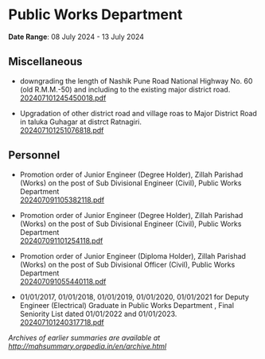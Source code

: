# Public Works Department

**Date Range**: 08 July 2024 - 13 July 2024


## Miscellaneous
- downgrading the length of Nashik Pune Road National Highway No. 60 (old R.M.M.-50) and including to the existing major district road.\
  [202407101245450018.pdf](https://gr.maharashtra.gov.in/Site/Upload/Government%20Resolutions/English/202407101245450018.pdf)

- Upgradation of other district road and village roas to Major District Road in taluka Guhagar at distrct Ratnagiri.\
  [202407101251076818.pdf](https://gr.maharashtra.gov.in/Site/Upload/Government%20Resolutions/English/202407101251076818.pdf)

## Personnel
- Promotion order of Junior Engineer (Degree Holder), Zillah Parishad (Works) on the post of Sub Divisional Engineer (Civil), Public Works Department\
  [202407091105382118.pdf](https://gr.maharashtra.gov.in/Site/Upload/Government%20Resolutions/English/202407091105382118.pdf)

- Promotion order of Junior Engineer (Degree Holder), Zillah Parishad (Works) on the post of Sub Divisional Engineer (Civil), Public Works Department\
  [202407091101254118.pdf](https://gr.maharashtra.gov.in/Site/Upload/Government%20Resolutions/English/202407091101254118.pdf)

- Promotion order of Junior Engineer (Diploma Holder), Zillah Parishad (Works) on the post of Sub Divisional Officer (Civil), Public Works Department\
  [202407091055440118.pdf](https://gr.maharashtra.gov.in/Site/Upload/Government%20Resolutions/English/202407091055440118.pdf)

- 01/01/2017, 01/01/2018, 01/01/2019, 01/01/2020, 01/01/2021 for Deputy Engineer (Electrical) Graduate in Public Works Department , Final Seniority List dated 01/01/2022 and 01/01/2023.\
  [202407101240317718.pdf](https://gr.maharashtra.gov.in/Site/Upload/Government%20Resolutions/English/202407101240317718.pdf)


*Archives of earlier summaries are available at http://mahsummary.orgpedia.in/en/archive.html*